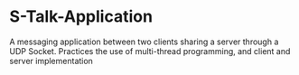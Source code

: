 # S-Talk-Application

A messaging application between two clients sharing a server through a UDP Socket.
Practices the use of multi-thread programming, and client and server implementation
